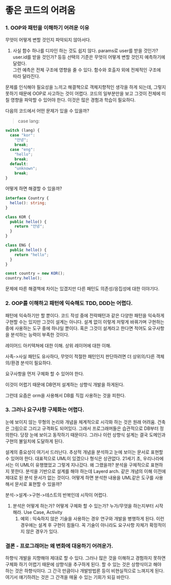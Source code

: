 # 좋은 코드의 어려움

### 1. OOP와 패턴을 이해하기 어려운 이유

무엇이 어떻게 변할 것인지 파악되지 않아서다.

1. 사실 함수 하나를 디자인 하는 것도 쉽지 않다. params로 user를 받을 것인가? user.id를 받을 것인가? 등등 선택의 기준은 무엇이 어떻게 변할 것인지 예측하기에 달렸다.<br>
   그런 예측은 전체 구조에 영향을 줄 수 있다. 함수와 호출자 외에 전체적인 구조에 따라 달라진다.

문제를 인식해야 필요성을 느끼고 해결책으로 객체지향적인 생각을 하게 되는데, 그렇지 못하기 때문에 OOP로 사고하는 것이 어렵다.
코드의 일부분만을 보고 그것이 전체에 미칠 영향을 파악할 수 있어야 한다. 이것은 많은 경험과 학습이 필요하다.

다음의 코드에서 어떤 문제가 있을 수 있을까?

> case lang:

```typescript
switch (lang) {
  case "kor":
    "안녕";
    break;
  case "eng":
    "hello";
    break;
  default:
    "unknown";
    break;
}
```

어떻게 하면 해결할 수 있을까?

```typescript
interface Country {
  hello(): string;
}

class KOR {
  public hello() {
    return "안녕";
  }
}

class ENG {
  public hello() {
    return "hello";
  }
}

const country = new KOR();
country.hello();
```

문제에 따른 해결책에 차이는 있겠지만 다른 패턴도 의존성/응집성에 대한 이야기다.

### 2. OOP를 이해하고 패턴에 익숙해도 TDD, DDD는 어렵다.

패턴에 익숙하기만 할 뿐이다. 코드 작성 중에 전략패턴과 같은 다양한 패턴을 익숙하게 구현할 수는 있지만 그것이 설계는 아니다.
설계 없이 이렇게 저렇게 바꿔가며 구현하는 중에 사용하는 도구 중에 하나일 뿐이다.
혹은 그것이 설계라고 한다면 적어도 요구사항을 분석하는 능력이 부족한 것이다.

레이어드 아키텍쳐에 대한 이해. 상위 레이어에 대한 이해.

사족->사실 패턴도 유사하다, 무엇이 적절한 패턴인지 판단하려면 더 상위의/다른 객체의/환경 분석이 필요하다.

요구사항을 먼저 구체화 할 수 있어야 한다.

이것이 어렵기 때문에 DB먼저 설계하는 상향식 개발을 하게된다.

그런데 요즘은 orm을 사용해서 DB를 직접 사용하는 것을 피한다.

### 3. 그러나 요구사항 구체화는 어렵다.

눈에 보이지 않는 무형의 논리와 개념을 체계적으로 시각화 하는 것은 원래 어려움. 건축은 그림으로 그리고 규격화도 되어있다.
그래서 프로그래머들은 습관적으로 DB부터 정의한다. 당장 눈에 보이고 동작하기 때문이다.
그러나 이런 상향식 설계는 결국 도메인과 구현의 불일치에 도달하게 된다.

설계의 중요성이 여기서 드러난다. 추상적 개념을 분석하고 눈에 보이는 문서로 표현할 수 있어야 한다.
대표적으로 UML이 있겠으나 형식은 상관없다.
21세기 초, 우리나라에서는 이 UML이 유행했었고 그렇게 지나갔다.
왜 그랬을까?
분석을 구체적으로 표현하지 못한다. 분석을 기반으로 설계를 해야 하는데 Layerd arch. 같은 개념의 이해 이전에 제대로 된 분석 문서가 없는 것이다.
어떻게 하면 분석한 내용을 UML같은 도구를 사용해서 문서로 표현할 수 있을까?

분석->설계->구현->테스트의 반복인데 시작이 어렵다.

1. 분석은 어떻게 하는가? 어떻게 구체화 할 수 있는가? 누가/무엇을 하는지부터 시작해라. Use Case, Activity
   1. 예외 : 익숙하지 않은 기술을 사용하는 경우 연구와 개발을 병행하게 된다. 이런 경우에는 설계 후 구현이 힘들다.
      꼭 기술이 아니라도 요구사항 자체가 확정적이지 않은 경우가 있다.

### 결론 - 프로그래머는 왜 변화에 대응하기 어려운가.

하향식 개발을 지향해야 제대로 할 수 있다. 그러나 많은 것을 이해하고 경험하지 못하면 구체화 하기 어렵기 때문에 상향식을 추구하게 된다.
할 수 있는 것은 상향식이고 해야 하는 것은 하향식이다. 그 간극 만큼이나 개발방법론 등이 비현실적으로 느껴지게 된다.
여기서 얘기하려는 것은 그 간격을 매울 수 있는 기회가 되길 바란다.
